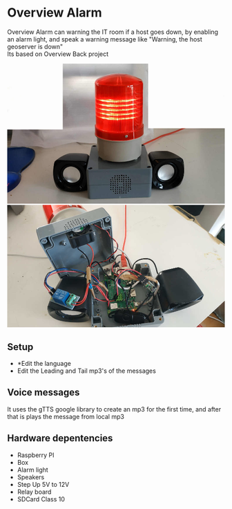 # Overview Alarm
Overview Alarm can warning the IT room if a host goes down, by enabling an alarm light, and speak a warning message like "Warning, the host geoserver is down"   
Its based on Overview Back project   

![Alt text](https://github.com/vaidis/overview-alarm/blob/master/images/overview_alarm_final.jpg?raw=true)
![Alt text](https://github.com/vaidis/overview-alarm/blob/master/images/overview_alarm_connections.jpg?raw=true)

## Setup
* *Edit the language
* Edit the Leading and Tail mp3's of the messages 

## Voice messages
It uses the gTTS google library to create an mp3 for the first time, and after that is plays the message from local mp3  

## Hardware depentencies
* Raspberry PI
* Box
* Alarm light
* Speakers
* Step Up 5V to 12V
* Relay board
* SDCard Class 10


